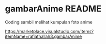 # gambarAnime README

Coding sambil melihat kumpulan foto anime

https://marketplace.visualstudio.com/items?itemName=rafiathallah3.gambarAnime